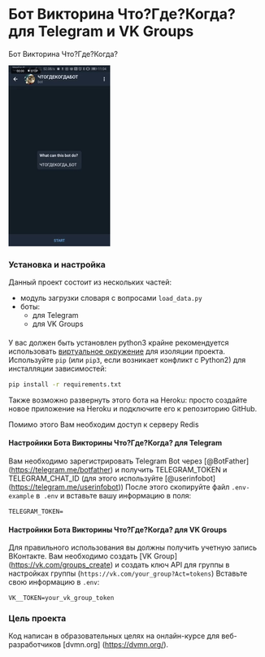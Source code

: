 # Бот Викторина Что?Где?Когда? для Telegram и VK Groups

Бот Викторина Что?Где?Когда?


![Бот Викторина Что?Где?Когда?](gif/GIF.gif)


### Установка и настройка

Данный проект состоит из нескольких частей:

- модуль загрузки словаря с вопросами `load_data.py`
- боты:
    - для Telegram
    - для VK Groups

#### 
У вас должен быть установлен python3 
крайне рекомендуется использовать [виртуальное окружение](https://docs.python.org/3/library/venv.html) для изоляции проекта. 
Используйте `pip` (или `pip3`, если возникает конфликт с Python2) для инсталляции зависимостей:

```bash
pip install -r requirements.txt
```
Также возможно развернуть этого бота на Heroku: 
просто создайте новое приложение на Heroku и подключите его к репозиторию GitHub.

Помимо этого Вам необходим доступ к серверу Redis

#### Настройики Бота Викторины Что?Где?Когда? для Telegram
Вам необходимо зарегистрировать Telegram Bot через [@BotFather] (https://telegram.me/botfather) и получить TELEGRAM_TOKEN и TELEGRAM_CHAT_ID (для этого используйте [@userinfobot] (https://telegram.me/userinfobot))
После этого скопируйте файл `.env-example` в` .env` и вставьте вашу информацию в поля:
```dotenv
TELEGRAM_TOKEN=
```

#### Настройики Бота Викторины Что?Где?Когда? для VK Groups
Для правильного использования вы должны получить учетную запись ВКонтакте. Вам необходимо создать [VK Group] (https://vk.com/groups_create) и создать ключ API для группы в настройках группы (`https://vk.com/your_group?Act=tokens`)
Вставьте свою информацию в `.env`:
```dotenv
VK__TOKEN=your_vk_group_token
```

### Цель проекта

Код написан в образовательных целях на онлайн-курсе для веб-разработчиков [dvmn.org] (https://dvmn.org/).